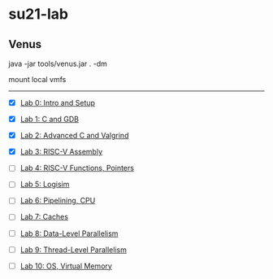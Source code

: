 # su21-lab

## Venus

java -jar tools/venus.jar . -dm

mount local vmfs 

---

- [x] [Lab 0: Intro and Setup](./lab00)
- [x] [Lab 1: C and GDB](./lab01)
- [x] [Lab 2: Advanced C and Valgrind](./lab02)
- [x] [Lab 3: RISC-V Assembly](./lab03)
- [ ] [Lab 4: RISC-V Functions, Pointers](./lab04)
- [ ] [Lab 5: Logisim](./lab05)
- [ ] [Lab 6: Pipelining, CPU](./lab06)
- [ ] [Lab 7: Caches](./lab07)
- [ ] [Lab 8: Data-Level Parallelism](./lab08)
- [ ] [Lab 9: Thread-Level Parallelism](./lab09)
- [ ] [Lab 10: OS, Virtual Memory](./lab10)

